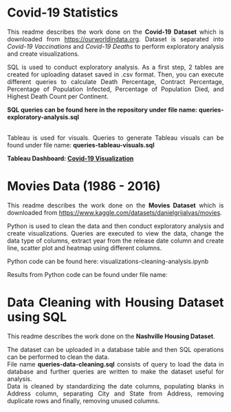 # Covid-19 Statistics 

**<div align = "justify">**
This readme describes the work done on the  **Covid-19 Dataset** which is downloaded from https://ourworldindata.org. Dataset is separated into _Covid-19 Vaccinations_ and _Covid-19 Deaths_ to perform exploratory analysis and create visualizations.


<div align = "justify">
SQL is used to conduct exploratory analysis. As a first step, 2 tables are created for uploading dataset saved in .csv format. Then, you can execute different queries to calculate Death Percentage, Contract Percentage, Percentage of Population Infected, Percentage of Population Died, and Highest Death Count per Continent.

<b> SQL queries can be found here in the repository under file name: queries-exploratory-analysis.sql </b>

<br/>
<div align = "justify">
Tableau is used for visuals.
Queries to generate Tableau visuals can be found under file name: <b> queries-tableau-visuals.sql </b>
<br/>

<b> Tableau Dashboard: [Covid-19 Visualization](https://public.tableau.com/app/profile/nidhi.gupta7518/viz/PortfolioProject-Covid_16735363014950/Dashboard1) </b>


# Movies Data (1986 - 2016)


**<div align = "justify">**
This readme describes the work done on the  **Movies Dataset** which is downloaded from https://www.kaggle.com/datasets/danielgrijalvas/movies. </div>


<div align = "justify">
Python is used to clean the data and then conduct exploratory analysis and create visualizations. Queries are executed to view the data, change the data type of columns, extract year from the release date column and create line, scatter plot and heatmap using different columns.


Python code can be found here: visualizations-cleaning-analysis.ipynb 

Results from Python code can be found under file name: </div>

# Data Cleaning with Housing Dataset using SQL


**<div align = "justify">**
This readme describes the work done on the  **Nashville Housing Dataset**. </div>

**<div align = "justify">**
The dataset can be uploaded in a database table and then SQL operations can be performed to clean the data.
<br/> File name **queries-data-cleaning.sql** consists of query to load the data in database and further queries are written to make the dataset useful for analysis.
<br/> Data is cleaned by standardizing the date columns, populating blanks in Address column, separating City and State from Address, removing duplicate rows and finally, removing unused columns. </div>

